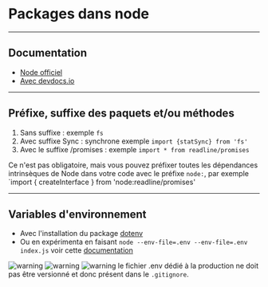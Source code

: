 # Packages dans node

---

## Documentation

- [Node officiel](https://nodejs.org/en/docs)
- [Avec devdocs.io](https://devdocs.io/node/)

---

## Préfixe, suffixe des paquets et/ou méthodes
1. Sans suffixe : exemple `fs`
2. Avec suffixe Sync : synchrone exemple `import {statSync} from 'fs'`
3. Avec le suffixe /promises : exemple `import * from readline/promises`

Ce n'est pas obligatoire, mais vous pouvez préfixer toutes les dépendances intrinsèques de Node dans votre code avec le préfixe `node:`, par exemple `import { createInterface } from 'node:readline/promises'

---

## Variables d'environnement

- Avec l'installation du package [dotenv](https://www.npmjs.com/package/dotenv)
- Ou en expérimenta en faisant `node --env-file=.env --env-file=.env index.js` voir cette [documentation](https://nodejs.org/dist/latest-v20.x/docs/api/cli.html#--env-fileconfig)

![warning](https://api.iconify.design/ic:outline-warning.svg) ![warning](https://api.iconify.design/ic:outline-warning.svg) ![warning](https://api.iconify.design/ic:outline-warning.svg) le fichier .env dédié à la production ne doit pas être versionné et donc présent dans le `.gitignore`.